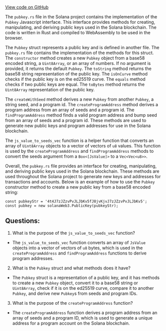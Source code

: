 [View code on GitHub](https://github.com/solana-labs/solana/blob/master/sdk/program/src/wasm/pubkey.rs)

The `pubkey.rs` file in the Solana project contains the implementation of the `Pubkey` Javascript interface. This interface provides methods for creating, manipulating, and deriving public keys used in the Solana blockchain. The code is written in Rust and compiled to WebAssembly to be used in the browser.

The `Pubkey` struct represents a public key and is defined in another file. The `pubkey.rs` file contains the implementation of the methods for this struct. The `constructor` method creates a new `Pubkey` object from a base58 encoded string, a `Uint8Array`, or an array of numbers. If no argument is provided, it returns the default `Pubkey`. The `toString` method returns the base58 string representation of the public key. The `isOnCurve` method checks if the public key is on the ed25519 curve. The `equals` method checks if two public keys are equal. The `toBytes` method returns the `Uint8Array` representation of the public key.

The `createWithSeed` method derives a new `Pubkey` from another `Pubkey`, a string seed, and a program id. The `createProgramAddress` method derives a program address from an array of seeds and a program id. The `findProgramAddress` method finds a valid program address and bump seed from an array of seeds and a program id. These methods are used to generate new public keys and program addresses for use in the Solana blockchain.

The `js_value_to_seeds_vec` function is a helper function that converts an array of `Uint8Array` objects to a vector of vectors of `u8` values. This function is used by the `createProgramAddress` and `findProgramAddress` methods to convert the seeds argument from a `Box<[JsValue]>` to a `Vec<Vec<u8>>`.

Overall, the `pubkey.rs` file provides an interface for creating, manipulating, and deriving public keys used in the Solana blockchain. These methods are used throughout the Solana project to generate new keys and addresses for transactions and accounts. Below is an example of how to use the `Pubkey` constructor method to create a new public key from a base58 encoded string:

```
const pubkeyStr = '4t4J7zJZzvPvJLJbKv5fJ8jvKjvJ7zJZzvPvJLJbKv5';
const pubkey = new solanaWeb3.PublicKey(pubkeyStr);
```
## Questions: 
 1. What is the purpose of the `js_value_to_seeds_vec` function?
- The `js_value_to_seeds_vec` function converts an array of `JsValue` objects into a vector of vectors of `u8` bytes, which is used in the `createProgramAddress` and `findProgramAddress` functions to derive program addresses.

2. What is the `Pubkey` struct and what methods does it have?
- The `Pubkey` struct is a representation of a public key, and it has methods to create a new `Pubkey` object, convert it to a base58 string or `Uint8Array`, check if it is on the ed25519 curve, compare it to another `Pubkey`, and derive new `Pubkey`s from seeds and program IDs.

3. What is the purpose of the `createProgramAddress` function?
- The `createProgramAddress` function derives a program address from an array of seeds and a program ID, which is used to generate a unique address for a program account on the Solana blockchain.